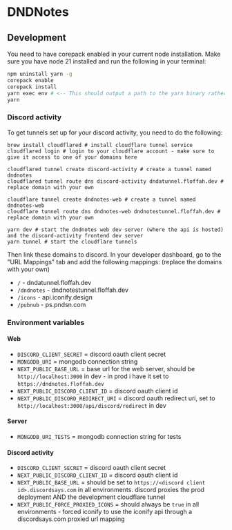# DNDNotes

## Development

You need to have corepack enabled in your current node installation.
Make sure you have node 21 installed and run the following in your terminal:

```bash
npm uninstall yarn -g
corepack enable
corepack install
yarn exec env # <-- This should output a path to the yarn binary rather than a list of environment variables - if it doesn't consult the yarn docs https://yarnpkg.com/corepack
yarn
```

### Discord activity

To get tunnels set up for your discord activity, you need to do the following:

```shell
brew install cloudflared # install cloudflare tunnel service
cloudflared login # login to your cloudflare account - make sure to give it access to one of your domains here

cloudflared tunnel create discord-activity # create a tunnel named dndnotes
cloudflared tunnel route dns discord-activity dndatunnel.floffah.dev # replace domain with your own

cloudflare tunnel create dndnotes-web # create a tunnel named dndnotes-web
cloudflare tunnel route dns dndnotes-web dndnotestunnel.floffah.dev # replace domain with your own

yarn dev # start the dndnotes web dev server (where the api is hosted) and the discord-activity frontend dev server
yarn tunnel # start the cloudflare tunnels
```

Then link these domains to discord. In your developer dashboard, go to the "URL Mappings" tab and add the following mappings: (replace the domains with your own)
- `/` - dndatunnel.floffah.dev
- `/dndnotes` - dndnotestunnel.floffah.dev
- `/icons` - api.iconify.design
- `/pubnub` - ps.pndsn.com

### Environment variables

#### Web

- `DISCORD_CLIENT_SECRET` = discord oauth client secret
- `MONGODB_URI` = mongodb connection string
- `NEXT_PUBLIC_BASE_URL` = base url for the web server, should be `http://localhost:3000` in dev - in prod i have it set to `https://dndnotes.floffah.dev`
- `NEXT_PUBLIC_DISCORD_CLIENT_ID` = discord oauth client id
- `NEXT_PUBLIC_DISCORD_REDIRECT_URI` = discord oauth redirect uri, set to `http://localhost:3000/api/discord/redirect` in dev

#### Server

- `MONGODB_URI_TESTS` = mongodb connection string for tests

#### Discord activity

- `DISCORD_CLIENT_SECRET` = discord oauth client secret
- `NEXT_PUBLIC_DISCORD_CLIENT_ID` = discord oauth client id
- `NEXT_PUBLIC_BASE_URL` = should be set to `https://<discord client id>.discordsays.com` in all environments. discord proxies the prod deployment AND the development cloudflare tunnel
- `NEXT_PUBLIC_FORCE_PROXIED_ICONS` = should always be `true` in all environments - forced iconify to use the iconify api through a discordsays.com proxied url mapping
